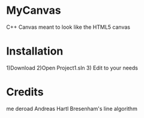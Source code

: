 MyCanvas
========

C++ Canvas meant to look like the HTML5 canvas

Installation
========
1)Download
2)Open Project1.sln
3) Edit to your needs




Credits
========
me
deroad
Andreas Hartl
Bresenham's line algorithm
